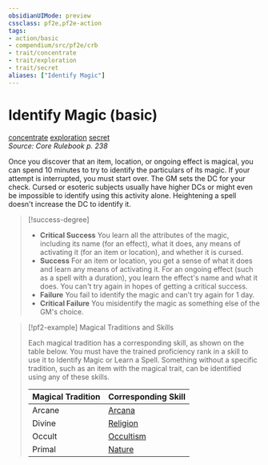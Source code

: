 ```yaml
---
obsidianUIMode: preview
cssclass: pf2e,pf2e-action
tags:
- action/basic
- compendium/src/pf2e/crb
- trait/concentrate
- trait/exploration
- trait/secret
aliases: ["Identify Magic"]
---
```

# Identify Magic (basic)
[concentrate](../traits/concentrate.md)  [exploration](../traits/exploration.md)  [secret](../traits/secret.md)  
*Source: Core Rulebook p. 238*  



Once you discover that an item, location, or ongoing effect is magical, you can spend 10 minutes to try to identify the particulars of its magic. If your attempt is interrupted, you must start over. The GM sets the DC for your check. Cursed or esoteric subjects usually have higher DCs or might even be impossible to identify using this activity alone. Heightening a spell doesn't increase the DC to identify it.

> [!success-degree] 
> - **Critical Success** You learn all the attributes of the magic, including its name (for an effect), what it does, any means of activating it (for an item or location), and whether it is cursed.
> - **Success** For an item or location, you get a sense of what it does and learn any means of activating it. For an ongoing effect (such as a spell with a duration), you learn the effect's name and what it does. You can't try again in hopes of getting a critical success.
> - **Failure** You fail to identify the magic and can't try again for 1 day.
> - **Critical Failure** You misidentify the magic as something else of the GM's choice.

> [!pf2-example] Magical Traditions and Skills
> 
> Each magical tradition has a corresponding skill, as shown on the table below. You must have the trained proficiency rank in a skill to use it to Identify Magic or Learn a Spell. Something without a specific tradition, such as an item with the magical trait, can be identified using any of these skills.
> 
> | Magical Tradition | Corresponding Skill |
> |-------------------|---------------------|
> | Arcane | [Arcana](../../compendium/skills.md#Arcana) |
> | Divine | [Religion](../../compendium/skills.md#Religion) |
> | Occult | [Occultism](../../compendium/skills.md#Occultism) |
> | Primal | [Nature](../../compendium/skills.md#Nature) |
>